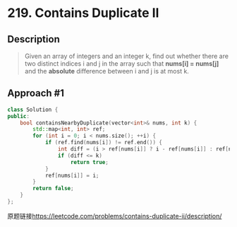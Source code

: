 # 219. Contains Duplicate II

## Description
>Given an array of integers and an integer k, find out whether there are two distinct indices i and j in the array such that **nums[i] = nums[j]** and the **absolute** difference between i and j is at most k.

## Approach #1
```C++
class Solution {
public:
    bool containsNearbyDuplicate(vector<int>& nums, int k) {
        std::map<int, int> ref;
        for (int i = 0; i < nums.size(); ++i) {
            if (ref.find(nums[i]) != ref.end()) {
                int diff = (i > ref[nums[i]] ? i - ref[nums[i]] : ref[nums[i]] - i);
                if (diff <= k)
                    return true;
            }
            ref[nums[i]] = i;
        }
        return false;
    }
};
```

原题链接<https://leetcode.com/problems/contains-duplicate-ii/description/>